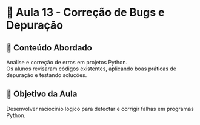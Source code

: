 # 📘 Aula 13 - Correção de Bugs e Depuração
## 📌 Conteúdo Abordado
Análise e correção de erros em projetos Python.  
Os alunos revisaram códigos existentes, aplicando boas práticas de depuração e testando soluções.

## 🧠 Objetivo da Aula
Desenvolver raciocínio lógico para detectar e corrigir falhas em programas Python.

